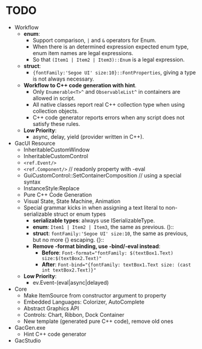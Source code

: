 # TODO

* Workflow
    * **enum**:
        * Support comparison, `|` and `&` operators for Enum.
        * When there is an determined expression expected enum type, enum item names are legal expressions.
        * So that `(Item1 | Item2 | Item3)::Enum` is a legal expression.
    * **struct**:
        * `{fontFamily:'Segoe UI' size:10}::FontProperties`, giving a type is not always necessary.
    * **Workflow to C++ code generation with hint**.
        * Only `Enumerable<T>^` and `ObservableList^` in containers are allowed in script.
        * All native classes report real C++ collection type when using collection objects.
        * C++ code generator reports errors when any script does not satisfy these rules.
    * **Low Priority**:
        * async, delay, yield (provider written in C++).
* GacUI Resource
    * InheritableCustomWindow
    * InheritableCustomControl
    * `<ref.Event/>`
    * `<ref.Component/>` // readonly property with -eval
    * GuiCustomControl::SetContainerComposition // using a special syntax
    * InstanceStyle:Replace
    * Pure C++ Code Generation
    * Visual State, State Machine, Animation
    * Special grammar kicks in when assigning a text literal to non-serializable struct or enum types
        * **serializable types**: always use ISerializableType.
        * **enum**: `Item1 | Item2 | Item3`, the same as previous. (<text>)::<type>
        * **struct**: `fontFamily:'Segoe UI' size:10`, the same as previous, but no more {} escaping. {<text>}::<type>
        * **Remove -format binding, use -bind/-eval instead**:
            * **Before**: `Font-format="fontFamily: $(textBox1.Text) size:$(textBox2.Text)"`
            * **After**: `Font-bind="{fontFamily: textBox1.Text size: (cast int textBox2.Text)}"`
    * **Low Priority**:
        * ev.Event-(eval|async|delayed)
* Core
    * Make ItemSource from constructor argument to property
    * Embedded Languages: Colorizer, AutoComplete
    * Abstract Graphics API
    * Controls: Chart, Ribbon, Dock Container
    * New template (generated pure C++ code), remove old ones
* GacGen.exe
    * Hint C++ code generator
* GacStudio
